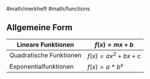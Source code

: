 #math/merkheft #math/functions 
## Allgemeine Form
| Lineare Funktionen      | $f(x)=mx+b$      |
| ----------------------- | ---------------- |
| Quadratische Funktionen | $f(x)=ax^2+bx+c$ |
| Exponentialfunktionen   | $f(x)=a*b^x$     |
